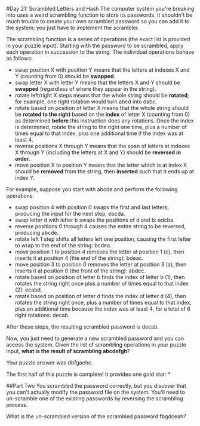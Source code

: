 #Day 21: Scrambled Letters and Hash
The computer system you're breaking into uses a weird scrambling function to store its passwords. 
It shouldn't be much trouble to create your own scrambled password so you can add it to the system; 
you just have to implement the scrambler.

The scrambling function is a series of operations (the exact list is provided in your puzzle input). Starting 
with the password to be scrambled, apply each operation in succession to the string. The individual operations 
behave as follows:

* swap position X with position Y means that the letters at indexes X and Y (counting from 0) should be **swapped**.
* swap letter X with letter Y means that the letters X and Y should be **swapped** (regardless of where they 
appear in the string).
* rotate left/right X steps means that the whole string should be **rotated**; for example, 
one right rotation would turn abcd into dabc.
* rotate based on position of letter X means that the whole string should be **rotated to the right** based on the 
**index** of letter X (counting from 0) as determined **before** this instruction does any rotations. 
Once the index is determined, rotate the string to the right one time, plus a number of times equal to that index, 
plus one additional time if the index was at least 4.
* reverse positions X through Y means that the span of letters at indexes X through Y (including the letters at 
X and Y) should be **reversed in order**.
* move position X to position Y means that the letter which is at index X should be **removed** from the string, 
then **inserted** such that it ends up at index Y.

For example, suppose you start with abcde and perform the following operations:

* swap position 4 with position 0 swaps the first and last letters, producing the input for the next step, ebcda.
* swap letter d with letter b swaps the positions of d and b: edcba.
* reverse positions 0 through 4 causes the entire string to be reversed, producing abcde.
* rotate left 1 step shifts all letters left one position, causing the first letter to wrap to the end of the string: bcdea.
* move position 1 to position 4 removes the letter at position 1 (c), then inserts it at position 4 (the end of the string): bdeac.
* move position 3 to position 0 removes the letter at position 3 (a), then inserts it at position 0 (the front of the string): abdec.
* rotate based on position of letter b finds the index of letter b (1), then rotates the string right once plus a number of times equal to that index (2): ecabd.
* rotate based on position of letter d finds the index of letter d (4), then rotates the string right once, plus a number of times equal to that index, plus an additional time because the index was at least 4, for a total of 6 right rotations: decab.

After these steps, the resulting scrambled password is decab.

Now, you just need to generate a new scrambled password and you can access the system. Given the list of 
scrambling operations in your puzzle input, **what is the result of scrambling abcdefgh**?

Your puzzle answer was dbfgaehc.

The first half of this puzzle is complete! It provides one gold star: *

##Part Two
You scrambled the password correctly, but you discover that you can't actually modify the password file on the system. 
You'll need to un-scramble one of the existing passwords by reversing the scrambling process.

What is the un-scrambled version of the scrambled password fbgdceah?